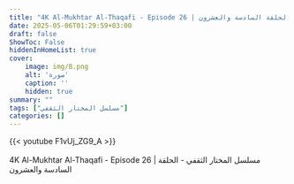 ```yaml
---
title: "4K Al-Mukhtar Al-Thaqafi - Episode 26 | مسلسل المختار الثقفي - الحلقة السادسة والعشرون"
date: 2025-05-06T01:29:59+03:00
draft: false
ShowToc: False
hiddenInHomeList: true
cover:
    image: img/8.png
    alt: 'صورة'
    caption: ''
    hidden: true
summary: ""
tags: ["مسلسل المختار الثقفي"]
categories: []
---
```


{{< youtube F1vUj_ZG9_A >}}  
<br>
4K Al-Mukhtar Al-Thaqafi - Episode 26 | مسلسل المختار الثقفي - الحلقة السادسة والعشرون
